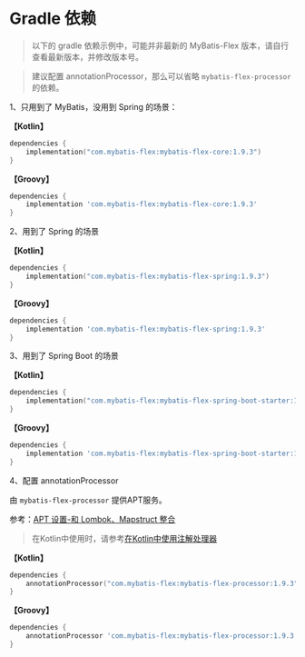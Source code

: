 # Gradle 依赖

> 以下的 gradle 依赖示例中，可能并非最新的 MyBatis-Flex 版本，请自行查看最新版本，并修改版本号。

> 建议配置 annotationProcessor，那么可以省略 `mybatis-flex-processor` 的依赖。

1、只用到了 MyBatis，没用到 Spring 的场景：

**【Kotlin】**

```kotlin
dependencies {
    implementation("com.mybatis-flex:mybatis-flex-core:1.9.3")
}
```

**【Groovy】**

```groovy
dependencies {
    implementation 'com.mybatis-flex:mybatis-flex-core:1.9.3'
}
```

2、用到了 Spring 的场景

**【Kotlin】**

```kotlin
dependencies {
    implementation("com.mybatis-flex:mybatis-flex-spring:1.9.3")
}
```

**【Groovy】**

```groovy
dependencies {
    implementation 'com.mybatis-flex:mybatis-flex-spring:1.9.3'
}
```

3、用到了 Spring Boot 的场景

**【Kotlin】**

```kotlin
dependencies {
    implementation("com.mybatis-flex:mybatis-flex-spring-boot-starter:1.9.3")
}
```

**【Groovy】**

```groovy
dependencies {
    implementation 'com.mybatis-flex:mybatis-flex-spring-boot-starter:1.9.3'
}
```

4、配置 annotationProcessor

由 `mybatis-flex-processor` 提供APT服务。

参考：[APT 设置-和 Lombok、Mapstruct 整合](../others/apt.md)

> 在Kotlin中使用时，请参考[在Kotlin中使用注解处理器](../others/kapt.md)

**【Kotlin】**

```kotlin
dependencies {
    annotationProcessor("com.mybatis-flex:mybatis-flex-processor:1.9.3")
}
```

**【Groovy】**

```groovy
dependencies {
    annotationProcessor 'com.mybatis-flex:mybatis-flex-processor:1.9.3'
}
```

